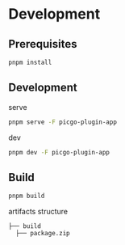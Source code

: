 # Development

## Prerequisites

```bash
pnpm install
```

## Development

serve

```bash
pnpm serve -F picgo-plugin-app
```

dev

```bash
pnpm dev -F picgo-plugin-app
```

## Build

```bash
pnpm build
```

artifacts structure

```
├── build
  ├── package.zip
```